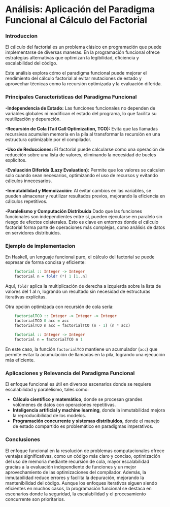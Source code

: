 # Análisis: Aplicación del Paradigma Funcional al Cálculo del Factorial

### Introduccion
<p>
El cálculo del factorial es un problema clásico en programación que puede implementarse de diversas maneras. En la programación funcional ofrece estrategias alternativas que optimizan la legibilidad, eficiencia y escalabilidad del código.

Este análisis explora cómo el paradigma funcional puede mejorar el rendimiento del cálculo factorial al evitar mutaciones de estado y aprovechar técnicas como la recursión optimizada y la evaluación diferida.
</p>

### Principales Características del Paradigma Funcional

<p>

**-Independencia de Estado:**
Las funciones funcionales no dependen de variables globales ni modifican el estado del programa, lo que facilita su reutilización y depuración.

**-Recursión de Cola (Tail Call Optimization, TCO):**
Evita que las llamadas recursivas acumulen memoria en la pila al transformar la recursión en una estructura optimizable por el compilador.

**-Uso de Reducciones:**
El factorial puede calcularse como una operación de reducción sobre una lista de valores, eliminando la necesidad de bucles explícitos.

**-Evaluación Diferida (Lazy Evaluation):**
Permite que los valores se calculen solo cuando sean necesarios, optimizando el uso de recursos y evitando cálculos innecesarios.

**-Inmutabilidad y Memoización:**
Al evitar cambios en las variables, se pueden almacenar y reutilizar resultados previos, mejorando la eficiencia en cálculos repetitivos.

**-Paralelismo y Computación Distribuida**
Dado que las funciones funcionales son independientes entre sí, pueden ejecutarse en paralelo sin riesgo de efectos colaterales. Esto es clave en entornos donde el cálculo factorial forma parte de operaciones más complejas, como análisis de datos en servidores distribuidos.
</p>

### Ejemplo de implementacion

<p>
En Haskell, un lenguaje funcional puro, el cálculo del factorial se puede expresar de forma concisa y eficiente:
</p>

``` haskell
    factorial :: Integer -> Integer
    factorial n = foldr (*) 1 [1..n]
```


Aquí, `foldr` aplica la multiplicación de derecha a izquierda sobre la lista de valores del 1 al n, logrando un resultado sin necesidad de estructuras iterativas explícitas.

Otra opción optimizada con recursión de cola sería:

``` haskell
    factorialTCO :: Integer -> Integer -> Integer
    factorialTCO 0 acc = acc
    factorialTCO n acc = factorialTCO (n - 1) (n * acc)
    
    factorial :: Integer -> Integer
    factorial n = factorialTCO n 1
```


En este caso, la función `factorialTCO` mantiene un acumulador (`acc`) que permite evitar la acumulación de llamadas en la pila, logrando una ejecución más eficiente.


### Aplicaciones y Relevancia del Paradigma Funcional
<p>
El enfoque funcional es útil en diversos escenarios donde se requiere escalabilidad y paralelismo, tales como:

- **Cálculo científico y matemático**, donde se procesan grandes volúmenes de datos con operaciones repetitivas.
- **Inteligencia artificial y machine learning**, donde la inmutabilidad mejora la reproducibilidad de los modelos.
- **Programación concurrente y sistemas distribuidos**, donde el manejo de estado compartido es problemático en paradigmas imperativos.
</p>

### Conclusiones
<p>
El enfoque funcional en la resolución de problemas computacionales ofrece ventajas significativas, como un código más claro y conciso, optimización del uso de memoria mediante recursión de cola, mayor escalabilidad gracias a la evaluación independiente de funciones y un mejor aprovechamiento de las optimizaciones del compilador. Además, la inmutabilidad reduce errores y facilita la depuración, mejorando la mantenibilidad del código. Aunque los enfoques iterativos siguen siendo eficientes en muchos casos, la programación funcional se destaca en escenarios donde la seguridad, la escalabilidad y el procesamiento concurrente son prioritarios.
</p>
